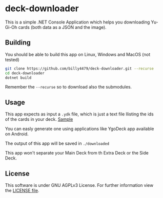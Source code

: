 # deck-downloader
This is a simple .NET Console Application which helps you downloading Yu-Gi-Oh cards (both data as a JSON and the image).

## Building
You should be able to build this app on Linux, Windows and MacOS (not tested)
```bash
git clone https://github.com/billy4479/deck-downloader.git --recurse
cd deck-downloader
dotnet build
```
Remember the ```--recurse``` so to download also the submodules.

## Usage
This app expects as input a ```.ydk``` file, which is just a text file llisting the ids of the cards in your deck. [Sample](deck-sample.ydk)

You can easly generate one using applications like YgoDeck app available on Android.

The output of this app will be saved in ```./downloaded```

This app won't separate your Main Deck from th Extra Deck or the Side Deck.

## License
This software is under GNU AGPLv3 License. For further information view the [LICENSE file](LICENSE).